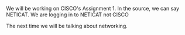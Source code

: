 



We will be working on CISCO's Assignment 1. In the source, we can say NETICAT. We are logging in to NETICAT not CISCO


The next time we will be talking about networking. 

